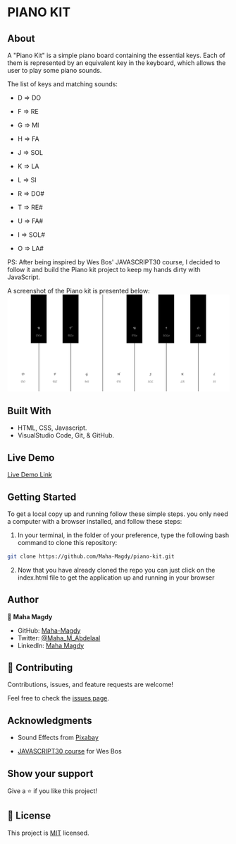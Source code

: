 # PIANO KIT

## About

A "Piano Kit" is a simple piano board containing the essential keys. Each of them is represented by an equivalent key in the keyboard, which allows the user to play some piano sounds.

The list of keys and matching sounds:
- D => DO

- F => RE

- G => MI

- H => FA

- J => SOL

- K => LA

- L => SI

- R => DO#

- T => RE#

- U => FA#

- I  => SOL#

- O => LA#

PS: After being inspired by Wes Bos' JAVASCRIPT30 course, I decided to follow it and build the Piano kit project to keep my hands dirty with JavaScript.

A screenshot of the Piano kit is presented below:
![screenshot](./app_screenshot_1.png)

## Built With

- HTML, CSS, Javascript.
- VisualStudio Code, Git, & GitHub.

## Live Demo

[Live Demo Link](https://maha-magdy.github.io/piano-kit/)

## Getting Started

To get a local copy up and running follow these simple steps. you only need a computer with a browser installed, and follow these steps:


1. In your terminal, in the folder of your preference, type the following bash command to clone this repository:

```sh
git clone https://github.com/Maha-Magdy/piano-kit.git
```

2. Now that you have already cloned the repo you can just click on the index.html file to get the application up and running in your browser

## Author

👤 **Maha Magdy**

- GitHub: [Maha-Magdy](https://github.com/Maha-Magdy)
- Twitter: [@Maha_M_Abdelaal](https://twitter.com/Maha_M_Abdelaal)
- LinkedIn: [Maha Magdy](https://www.linkedin.com/in/maha-magdy-abdelaal/)

## 🤝 Contributing

Contributions, issues, and feature requests are welcome!

Feel free to check the [issues page](https://github.com/Maha-Magdy/piano-kit/issues).

## Acknowledgments

- Sound Effects from <a href="https://pixabay.com/?utm_source=link-attribution&amp;utm_medium=referral&amp;utm_campaign=music&amp;utm_content=101774">Pixabay</a>

- <a href="https://javascript30.com/">JAVASCRIPT30 course</a> for Wes Bos


## Show your support

Give a ⭐️ if you like this project!


## 📝 License

This project is [MIT](./LICENSE) licensed.
